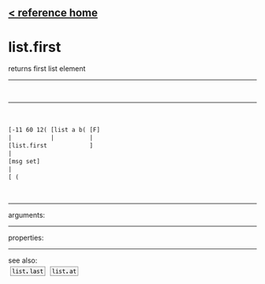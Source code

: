 [< reference home](index.html)
---

# list.first


returns first list element

---

<br>


---


```


[-11 60 12( [list a b( [F]
|           |          |
[list.first            ]
|
[msg set]
|
[ (

            
```

---
arguments:


---
properties:


---
see also:<br>
[![list.last](img/object_list.last.png)](list.last.html)
[![list.at](img/object_list.at.png)](list.at.html)
